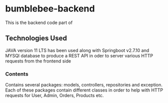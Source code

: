 # bumblebee-backend
This is the backend code part of 

## Technologies Used

JAVA version 11 LTS has been used along with Springboot v2.7.10 and MYSQl database to produce a REST API in oder to server various HTTP requests from the frontend side

### Contents

Contains several packages: models, controllers, repositories and exception.
Each of these packages contain different classes in order to help with HTTP requests for User, Admin, Orders, Products etc.
